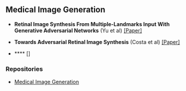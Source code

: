 
## Medical Image Generation

* **Retinal Image Synthesis From Multiple-Landmarks Input With Generative Adversarial Networks**
  (Yu et al) [[Paper]](https://biomedical-engineering-online.biomedcentral.com/track/pdf/10.1186/s12938-019-0682-x)

* **Towards Adversarial Retinal Image Synthesis** (Costa et al) [[Paper]](https://arxiv.org/abs/1701.08974)

* **** [[]](https://arxiv.org/pdf/1809.07294v4.pdf)

### Repositories

* [Medical Image Generation](https://paperswithcode.com/task/medical-image-generation)